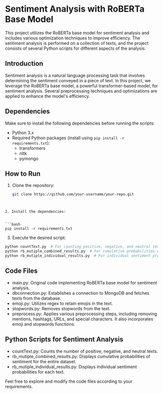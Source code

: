 # Sentiment Analysis with RoBERTa Base Model

This project utilizes the RoBERTa base model for sentiment analysis and includes various optimization techniques to improve efficiency. The sentiment analysis is performed on a collection of texts, and the project consists of several Python scripts for different aspects of the analysis.

## Introduction

Sentiment analysis is a natural language processing task that involves determining the sentiment conveyed in a piece of text. In this project, we leverage the RoBERTa base model, a powerful transformer-based model, for sentiment analysis. Several preprocessing techniques and optimizations are applied to enhance the model's efficiency.

## Dependencies

Make sure to install the following dependencies before running the scripts:

- Python 3.x
- Required Python packages (install using `pip install -r requirements.txt`):
  - transformers
  - nltk
  - pymongo

## How to Run

1. Clone the repository:


   ```bash
   git clone https://github.com/your-username/your-repo.git
  ```


2. Install the dependencies:


  ```bash
  pip install -r requirements.txt
  ```


3. Execute the desired script:


  ```bash
  python countText.py  # For counting positive, negative, and neutral texts
  python rb_mutiple_combined_results.py  # For cumulative probabilities of sentiment
  python rb_mutiple_individual_results.py  # For individual sentiment probabilities
  ```


## Code Files

- main.py: Original code implementing RoBERTa base model for sentiment analysis.
- dbconnection.py: Establishes a connection to MongoDB and fetches texts from the database.
- emoji.py: Utilizes regex to retain emojis in the text.
- stopwords.py: Removes stopwords from the text.
- preprocess.py: Applies various preprocessing steps, including removing mentions, hashtags, URLs, and special characters. It also incorporates emoji and stopwords functions.

## Python Scripts for Sentiment Analysis

- countText.py: Counts the number of positive, negative, and neutral texts.
- rb_mutiple_combined_results.py: Displays cumulative probabilities of sentiment for the entire dataset.
- rb_mutiple_individual_results.py: Displays individual sentiment probabilities for each text.

Feel free to explore and modify the code files according to your requirements.

